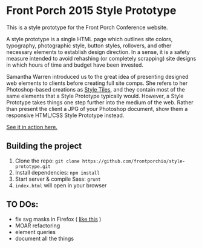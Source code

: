 # Front Porch 2015 Style Prototype

This is a style prototype for the Front Porch Conference website.

A style prototype is a single HTML page which outlines site colors, typography, photographic style, button styles, rollovers, and other necessary elements to establish design direction. In a sense, it is a safety measure intended to avoid rehashing (or completely scrapping) site designs in which hours of time and budget have been invested.

Samantha Warren introduced us to the great idea of presenting designed web elements to clients before creating full site comps. She refers to her Photoshop-based creations as [Style Tiles](http://styletil.es), and they contain most of the same elements that a Style Prototype typically would. However, a Style Prototype takes things one step further into the medium of the web. Rather than present the client a JPG of your Photoshop document, show them a responsive HTML/CSS Style Prototype instead.

[See it in action here.](http://frontporchio.github.io/style-prototype/)

## Building the project

1. Clone the repo: `git clone https://github.com/frontporchio/style-prototype.git`
2. Install dependencies: `npm install`
3. Start server & compile Sass: `grunt`
4. `index.html` will open in your browser

## TO DOs: 

- fix svg masks in Firefox ( [like this](https://css-tricks.com/sketchy-avatars-css-clip-path/) )
- MOAR refactoring
- element queries
- document all the things